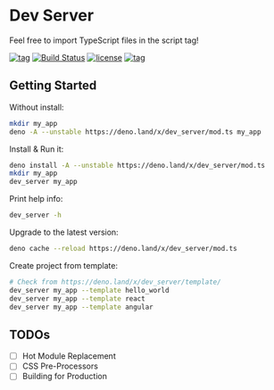 # Dev Server

Feel free to import TypeScript files in the script tag!

[![tag](https://img.shields.io/github/tag/zhmushan/dev_server.svg)](https://github.com/zhmushan/dev_server)
[![Build Status](https://github.com/zhmushan/dev_server/workflows/ci/badge.svg?branch=master)](https://github.com/zhmushan/dev_server/actions)
[![license](https://img.shields.io/github/license/zhmushan/dev_server.svg)](https://github.com/zhmushan/dev_server)
[![tag](https://img.shields.io/badge/deno-v0.42.0-green.svg)](https://github.com/denoland/deno)

## Getting Started

Without install:

```sh
mkdir my_app
deno -A --unstable https://deno.land/x/dev_server/mod.ts my_app
```

Install & Run it:

```sh
deno install -A --unstable https://deno.land/x/dev_server/mod.ts
mkdir my_app
dev_server my_app
```

Print help info:

```sh
dev_server -h
```

Upgrade to the latest version:

```sh
deno cache --reload https://deno.land/x/dev_server/mod.ts
```

Create project from template:

```sh
# Check from https://deno.land/x/dev_server/template/
dev_server my_app --template hello_world
dev_server my_app --template react
dev_server my_app --template angular
```

## TODOs

- [ ] Hot Module Replacement
- [ ] CSS Pre-Processors
- [ ] Building for Production
